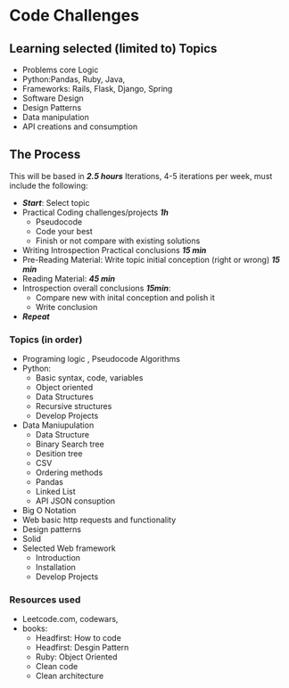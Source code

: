 # Code Challenges
## Learning selected (limited to) Topics
- Problems core Logic
- Python:Pandas, Ruby, Java, 
- Frameworks: Rails, Flask, Django, Spring 
- Software Design 
- Design Patterns
- Data manipulation
- API creations and consumption

## The Process
This will be based in ***2.5 hours*** Iterations, 4-5 iterations per week, must include the following:

- ***Start***: Select topic 
- Practical Coding challenges/projects ***1h***
    - Pseudocode
    - Code your best
    - Finish or not compare with existing solutions
- Writing Introspection Practical conclusions ***15 min***
- Pre-Reading Material: Write topic initial conception (right or wrong) ***15 min*** 
- Reading Material: ***45 min*** 
- Introspection overall conclusions ***15min***:
    - Compare new with inital conception and polish it
    - Write conclusion
- ***Repeat***

### Topics (in order)
- Programing logic , Pseudocode Algorithms 
- Python:
    - Basic syntax, code,  variables
    - Object oriented
    - Data Structures
    - Recursive structures
    - Develop Projects
- Data Maniupulation
    - Data Structure
    - Binary Search tree
    - Desition tree
    - CSV
    - Ordering methods
    - Pandas    
    - Linked List
    - API JSON consuption    
- Big O Notation
- Web basic http requests and functionality
- Design patterns
- Solid
- Selected Web framework
    - Introduction
    - Installation    
    - Develop Projects

### Resources used
- Leetcode.com, codewars,
- books:
    - Headfirst: How to code
    - Headfirst: Desgin Pattern
    - Ruby: Object Oriented
    - Clean code
    - Clean architecture

